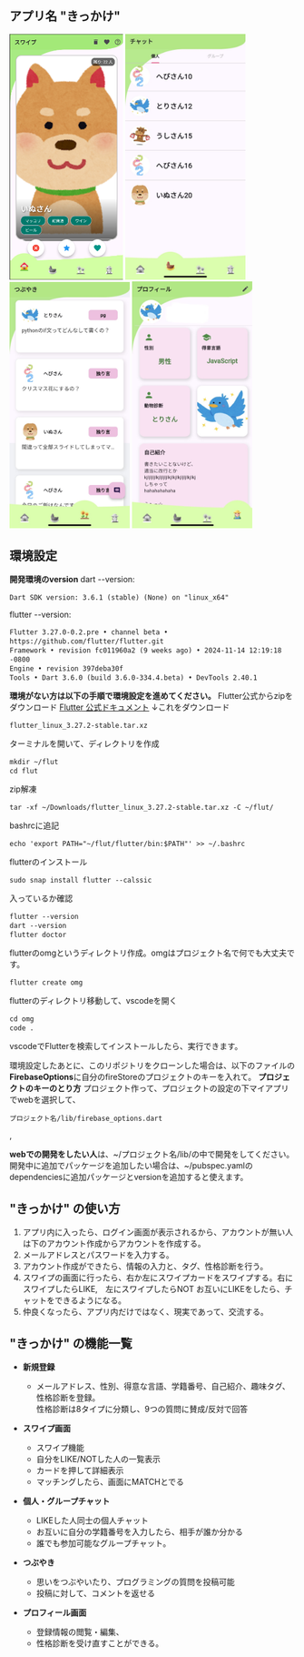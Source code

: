 ## アプリ名 "きっかけ"
<img src="https://raw.githubusercontent.com/itc-s22004/GraduationFlutter/refs/heads/main/assets/images/AppScreen.png?token=GHSAT0AAAAAACUW4KRFGY3OGMTO47CGCFEYZ4HHFSQ" alt="AppScreen1" width="200px">
<img src="https://raw.githubusercontent.com/itc-s22004/GraduationFlutter/a040c7a42294619ae363c59b0cc36ba7c22b3fe1/assets/images/IMG_7449.jpeg?token=AY5TJ3E4P3PHRQSZCP6HTM3HQ5DFM" alt="AppScreen2" width="212px">
<img src="https://raw.githubusercontent.com/itc-s22004/GraduationFlutter/a040c7a42294619ae363c59b0cc36ba7c22b3fe1/assets/images/IMG_7452.jpeg?token=AY5TJ3BJ3T7Y7AIKVEAIMPTHQ5DFM" alt="AppScreen3" width="212px">
<img src="https://raw.githubusercontent.com/itc-s22004/GraduationFlutter/a040c7a42294619ae363c59b0cc36ba7c22b3fe1/assets/images/IMG_7453.jpeg?token=AY5TJ3AS4UUJW7SUVXMFS7DHQ5DFM" alt="AppScreen4" width="212px">

## 環境設定
**開発環境のversion**
dart  --version:
```
Dart SDK version: 3.6.1 (stable) (None) on "linux_x64"
```
flutter --version:
```
Flutter 3.27.0-0.2.pre • channel beta • https://github.com/flutter/flutter.git
Framework • revision fc011960a2 (9 weeks ago) • 2024-11-14 12:19:18 -0800
Engine • revision 397deba30f
Tools • Dart 3.6.0 (build 3.6.0-334.4.beta) • DevTools 2.40.1
```


**環境がない方は以下の手順で環境設定を進めてください。**
Flutter公式からzipをダウンロード
[Flutter 公式ドキュメント](https://docs.flutter.dev/get-started/install/linux/web#144-tab-panel)
↓これをダウンロード
```
flutter_linux_3.27.2-stable.tar.xz
```
ターミナルを開いて、ディレクトリを作成
```
mkdir ~/flut
cd flut
 ```
zip解凍
```
tar -xf ~/Downloads/flutter_linux_3.27.2-stable.tar.xz -C ~/flut/
```
bashrcに追記
```
echo 'export PATH="~/flut/flutter/bin:$PATH"' >> ~/.bashrc
```
flutterのインストール
```
sudo snap install flutter --calssic
```
入っているか確認
```
flutter --version
dart --version
flutter doctor
```
flutterのomgというディレクトリ作成。omgはプロジェクト名で何でも大丈夫です。
```
flutter create omg
```
flutterのディレクトリ移動して、vscodeを開く
```
cd omg
code .
```
vscodeでFlutterを検索してインストールしたら、実行できます。

環境設定したあとに、このリポジトリをクローンした場合は、以下のファイルの**FirebaseOptions**に自分のfireStoreのプロジェクトのキーを入れて。
**プロジェクトのキーのとり方**
プロジェクト作って、プロジェクトの設定の下マイアプリでwebを選択して、
```
プロジェクト名/lib/firebase_options.dart
```
,

**webでの開発をしたい人**は、~/プロジェクト名/lib/の中で開発をしてください。
開発中に追加でパッケージを追加したい場合は、~/pubspec.yamlのdependenciesに追加パッケージとversionを追加すると使えます。


## "きっかけ" の使い方
1. アプリ内に入ったら、ログイン画面が表示されるから、アカウントが無い人は下のアカウント作成からアカウントを作成する。
2. メールアドレスとパスワードを入力する。
3. アカウント作成ができたら、情報の入力と、タグ、性格診断を行う。
4. スワイプの画面に行ったら、右か左にスワイプカードをスワイプする。右にスワイプしたらLIKE,　左にスワイプしたらNOT
   お互いにLIKEをしたら、チャットをできるようになる。
5. 仲良くなったら、アプリ内だけではなく、現実であって、交流する。

## "きっかけ" の機能一覧

- **新規登録**
    - メールアドレス、性別、得意な言語、学籍番号、自己紹介、趣味タグ、性格診断を登録。  
      性格診断は8タイプに分類し、9つの質問に賛成/反対で回答

- **スワイプ画面**
    - スワイプ機能
    - 自分をLIKE/NOTした人の一覧表示
    - カードを押して詳細表示
    - マッチングしたら、画面にMATCHとでる

- **個人・グループチャット**
    - LIKEした人同士の個人チャット
    - お互いに自分の学籍番号を入力したら、相手が誰か分かる
    - 誰でも参加可能なグループチャット。

- **つぶやき**
    - 思いをつぶやいたり、プログラミングの質問を投稿可能
    - 投稿に対して、コメントを返せる

- **プロフィール画面**
    - 登録情報の閲覧・編集、
    - 性格診断を受け直すことができる。